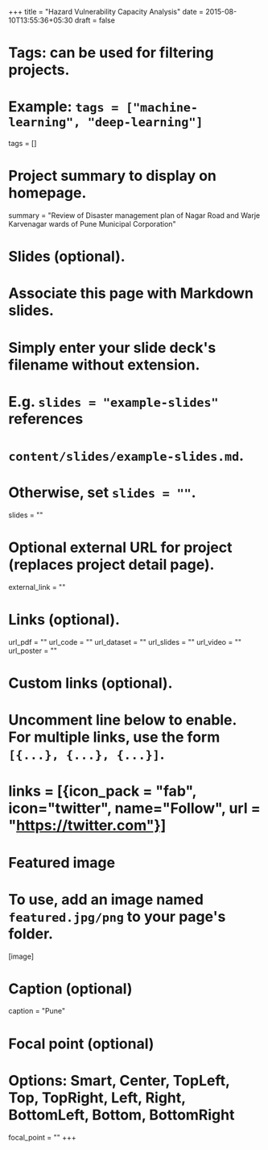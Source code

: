 +++
title = "Hazard Vulnerability Capacity Analysis"
date = 2015-08-10T13:55:36+05:30
draft = false

# Tags: can be used for filtering projects.

# Example: `tags = ["machine-learning", "deep-learning"]`

tags = []

# Project summary to display on homepage.

summary = "Review of Disaster management plan of Nagar Road and  Warje Karvenagar wards of Pune Municipal  Corporation"

# Slides (optional).

# Associate this page with Markdown slides.

# Simply enter your slide deck's filename without extension.

# E.g. `slides = "example-slides"` references

# `content/slides/example-slides.md`.

# Otherwise, set `slides = ""`.

slides = ""

# Optional external URL for project (replaces project detail page).

external_link = ""

# Links (optional).

url_pdf = ""
url_code = ""
url_dataset = ""
url_slides = ""
url_video = ""
url_poster = ""

# Custom links (optional).

# Uncomment line below to enable. For multiple links, use the form `[{...}, {...}, {...}]`.

# links = [{icon_pack = "fab", icon="twitter", name="Follow", url = "https://twitter.com"}]

# Featured image

# To use, add an image named `featured.jpg/png` to your page's folder.

[image]

# Caption (optional)

  caption = "Pune"

# Focal point (optional)

# Options: Smart, Center, TopLeft, Top, TopRight, Left, Right, BottomLeft, Bottom, BottomRight

  focal_point = ""
+++
